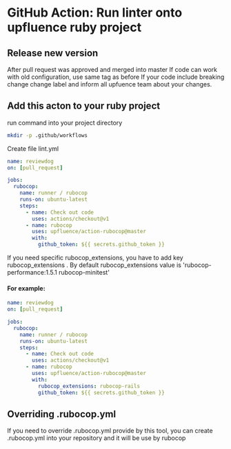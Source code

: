 
# GitHub Action: Run linter onto upfluence ruby project

## Release new version
After pull request was approved and merged into master
If code can work with old configuration, use same tag as before
If your code include breaking change change label and inform all upfuence team about your changes.


## Add this acton to your ruby project
run command into your project directory
```bash
mkdir -p .github/workflows
```
Create file lint.yml
```yml
name: reviewdog
on: [pull_request]

jobs:
  rubocop:
    name: runner / rubocop
    runs-on: ubuntu-latest
    steps:
      - name: Check out code
        uses: actions/checkout@v1
      - name: rubocop
        uses: upfluence/action-rubocop@master
        with:
          github_token: ${{ secrets.github_token }}
```
If you need specific rubocop_extensions, you have to add key rubocop_extensions . By default rubocop_extensions value is 'rubocop-performance:1.5.1 rubocop-minitest'
#### For example:
```yml
name: reviewdog
on: [pull_request]

jobs:
  rubocop:
    name: runner / rubocop
    runs-on: ubuntu-latest
    steps:
      - name: Check out code
        uses: actions/checkout@v1
      - name: rubocop
        uses: upfluence/action-rubocop@master
        with:
          rubocop_extensions: rubocop-rails
          github_token: ${{ secrets.github_token }}

```

## Overriding .rubocop.yml
 If you need to override .rubocop.yml provide by this tool, you can create .rubocop.yml into your repository and it will be use by rubocop
